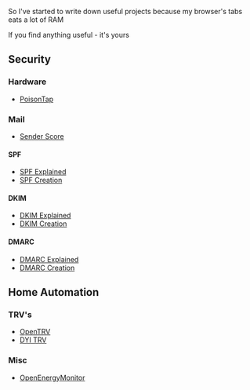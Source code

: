 
So I've started to write down useful projects because my browser's tabs eats a lot of RAM

If you find anything useful - it's yours

## Security

### Hardware 

- [PoisonTap](https://github.com/samyk/poisontap)

### Mail

- [Sender Score](https://www.senderscore.org/)

#### SPF
- [SPF Explained](https://blog.returnpath.com/how-to-explain-spf-in-plain-english/)
- [SPF Creation](https://blog.returnpath.com/protecting-your-brand-from-phishing-how-to-create-your-spf-record/)

#### DKIM
- [DKIM Explained](https://blog.returnpath.com/how-to-explain-dkim-in-plain-english-2/)
- [DKIM Creation](https://blog.returnpath.com/protecting-your-brand-from-phishing-how-to-create-a-dkim-record/)

#### DMARC
- [DMARC Explained](https://blog.returnpath.com/how-to-explain-dmarc-in-plain-english/)
- [DMARC Creation](https://blog.returnpath.com/build-your-dmarc-record-in-15-minutes-v2/)

## Home Automation

### TRV's

- [OpenTRV](https://github.com/opentrv)
- [DYI TRV](http://www.instructables.com/id/Smart-Radiator-Valve-With-Home-Assistant/)

### Misc
- [OpenEnergyMonitor](https://openenergymonitor.org/)
